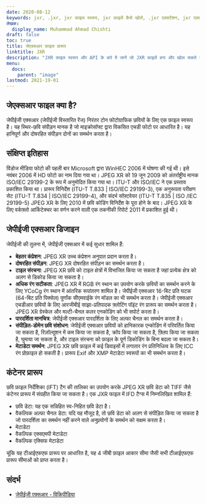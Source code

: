 ```yaml
---
date: 2020-08-12
keywords: jxr, .jxr, jxr फ़ाइल स्वरूप, jxr फ़ाइलें कैसे खोलें, .jxr एक्सटेंशन, jxr एक्सटेंशन
लेखक:
  display_name: Muhammad Ahmad Chishti
draft: false
toc: true
title: जेएक्सआर फ़ाइल प्रारूप
linktitle: JXR
description: "JXR फ़ाइल स्वरूप और API के बारे में जानें जो JXR फ़ाइलें बना और खोल सकते हैं।"
menu:
  docs:
    parent: "image"
lastmod: 2021-19-01
---
```


## जेएक्सआर फाइल क्या है? ##

जेपीईजी एक्सआर (जेपीईजी विस्तारित रेंज) निरंतर टोन फोटोग्राफिक छवियों के लिए एक फ़ाइल स्वरूप है। यह स्थिर-छवि संपीड़न मानक है जो माइक्रोसॉफ्ट द्वारा विकसित एचडी फोटो पर आधारित है। यह हानिपूर्ण और दोषरहित संपीड़न दोनों का समर्थन करता है।

## संक्षिप्त इतिहास ##

विंडोज मीडिया फोटो की पहली बार Microsoft द्वारा WinHEC 2006 में घोषणा की गई थी। इसे नवंबर 2006 में HD फोटो का नाम दिया गया था। JPEG XR को 19 जून 2009 को अंतर्राष्ट्रीय मानक ISO/IEC 29199-2 के रूप में अनुमोदित किया गया था। ITU-T और ISO/IEC ने एक प्रस्ताव प्रकाशित किया था। प्रारूप विनिर्देश (ITU-T T.833 | ISO/IEC 29199-3), एक अनुरूपता परीक्षण सेट (ITU-T T.834 | ISO/IEC 29199-4), और संदर्भ सॉफ़्टवेयर (ITU-T T.835 | ISO /IEC 29199-5) JPEG XR के लिए 2010 में छवि कोडिंग विनिर्देश के पूरा होने के बाद। JPEG XR के लिए वर्कफ़्लो आर्किटेक्चर का वर्णन करने वाली एक तकनीकी रिपोर्ट 2011 में प्रकाशित हुई थी।

## जेपीईजी एक्सआर डिजाइन ##

जेपीईजी की तुलना में, जेपीईजी एक्सआर में कई सुधार शामिल हैं:

- **बेहतर कंप्रेशन**: JPEG XR उच्च कंप्रेशन अनुपात प्रदान करता है।
- **दोषरहित संपीड़न**: JPEG XR दोषरहित संपीड़न का समर्थन करता है।
- **टाइल संरचना**: JPEG XR छवि को टाइल क्षेत्रों में विभाजित किया जा सकता है जहां प्रत्येक क्षेत्र को अलग से डिकोड किया जा सकता है।
- **अधिक रंग सटीकता**: JPEG XR में RGB रंग स्थान का उपयोग करके छवियों का समर्थन करने के लिए YCoCg रंग स्थान में आंतरिक रूपांतरण शामिल है। जेपीईजी एक्सआर 16-बिट प्रति घटक (64-बिट प्रति पिक्सेल) पूर्णांक सीएमवाईके रंग मॉडल का भी समर्थन करता है। जेपीईजी एक्सआर एचडीआर छवियों के लिए आरजीबीई साझा-प्रतिपादक फ़्लोटिंग पॉइंट रंग प्रारूप का समर्थन करता है। JPEG XR ग्रेस्केल और मल्टी-चैनल कलर एनकोडिंग को भी सपोर्ट करता है।
- **पारदर्शिता मानचित्र**: जेपीईजी एक्सआर पारदर्शिता के लिए अल्फा चैनल का समर्थन करता है।
- **संपीड़ित-डोमेन छवि संशोधन**: जेपीईजी एक्सआर छवियों को हानिकारक एन्कोडिंग में परिवर्तित किया जा सकता है, रिज़ॉल्यूशन में कम किया जा सकता है, क्रॉप किया जा सकता है, फ़्लिप किया जा सकता है, घुमाया जा सकता है, और टाइल संरचना को फ़ाइल के पूर्ण डिकोडिंग के बिना बदला जा सकता है।
- **मेटाडेटा समर्थन**: JPEG XR छवि फ़ाइल में कई डिवाइसों में लगातार रंग प्रतिनिधित्व के लिए ICC रंग प्रोफ़ाइल हो सकती है। प्रारूप Exif और XMP मेटाडेटा स्वरूपों का भी समर्थन करता है।

## कंटेनर प्रारूप ##

छवि फ़ाइल निर्देशिका (IFT) टैग की तालिका का उपयोग करके JPEG XR छवि डेटा को TIFF जैसे कंटेनर प्रारूप में संग्रहीत किया जा सकता है। एक JXR फाइल में IFD टैग्स में निम्नलिखित शामिल हैं:

- छवि डेटा: यह एक सन्निहित स्व-निहित छवि डेटा है।
- वैकल्पिक अल्फा चैनल डेटा: यदि यह मौजूद है, तो छवि डेटा को अलग से संपीड़ित किया जा सकता है जो पारदर्शिता का समर्थन नहीं करने वाले अनुप्रयोगों के समर्थन को सक्षम करता है।
- मेटाडेटा
- वैकल्पिक एक्सएमपी मेटाडेटा
- वैकल्पिक एक्सिफ मेटाडेटा

चूंकि यह टीआईएफएफ प्रारूप पर आधारित है, यह 4 जीबी फ़ाइल आकार सीमा जैसी सभी टीआईएफएफ प्रारूप सीमाओं को प्राप्त करता है।

## संदर्भ ##

- [जेपीईजी एक्सआर - विकिपीडिया](https://en.wikipedia.org/wiki/JPEG_XR)

